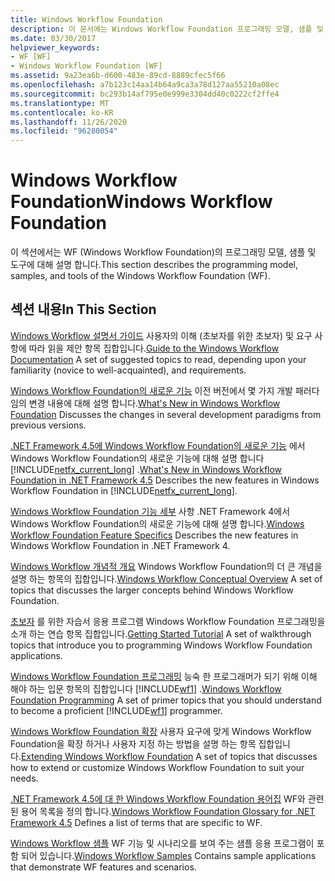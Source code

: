 ```yaml
---
title: Windows Workflow Foundation
description: 이 문서에는 Windows Workflow Foundation 프로그래밍 모델, 샘플 및 도구에 대해 설명 하는 리소스가 포함 되어 있습니다.
ms.date: 03/30/2017
helpviewer_keywords:
- WF [WF]
- Windows Workflow Foundation [WF]
ms.assetid: 9a23ea6b-d600-483e-89cd-8889cfec5f66
ms.openlocfilehash: a7b123c14aa14b64a9ca3a78d127aa55210a08ec
ms.sourcegitcommit: bc293b14af795e0e999e3304dd40c0222cf2ffe4
ms.translationtype: MT
ms.contentlocale: ko-KR
ms.lasthandoff: 11/26/2020
ms.locfileid: "96280054"
---
```

# <a name="windows-workflow-foundation"></a><span data-ttu-id="13274-103">Windows Workflow Foundation</span><span class="sxs-lookup"><span data-stu-id="13274-103">Windows Workflow Foundation</span></span>

<span data-ttu-id="13274-104">이 섹션에서는 WF (Windows Workflow Foundation)의 프로그래밍 모델, 샘플 및 도구에 대해 설명 합니다.</span><span class="sxs-lookup"><span data-stu-id="13274-104">This section describes the programming model, samples, and tools of the Windows Workflow Foundation (WF).</span></span>

## <a name="in-this-section"></a><span data-ttu-id="13274-105">섹션 내용</span><span class="sxs-lookup"><span data-stu-id="13274-105">In This Section</span></span>

 <span data-ttu-id="13274-106">[Windows Workflow 설명서 가이드](guide-to-the-documentation.md) 사용자의 이해 (초보자를 위한 초보자) 및 요구 사항에 따라 읽을 제안 항목 집합입니다.</span><span class="sxs-lookup"><span data-stu-id="13274-106">[Guide to the Windows Workflow Documentation](guide-to-the-documentation.md) A set of suggested topics to read, depending upon your familiarity (novice to well-acquainted), and requirements.</span></span>

 <span data-ttu-id="13274-107">[Windows Workflow Foundation의 새로운 기능](whats-new.md) 이전 버전에서 몇 가지 개발 패러다임의 변경 내용에 대해 설명 합니다.</span><span class="sxs-lookup"><span data-stu-id="13274-107">[What's New in Windows Workflow Foundation](whats-new.md) Discusses the changes in several development paradigms from previous versions.</span></span>

 <span data-ttu-id="13274-108">[.NET Framework 4.5에 Windows Workflow Foundation의 새로운 기능](whats-new-in-wf-in-dotnet.md) 에서 Windows Workflow Foundation의 새로운 기능에 대해 설명 합니다 [!INCLUDE[netfx_current_long](../../../includes/netfx-current-long-md.md)] .</span><span class="sxs-lookup"><span data-stu-id="13274-108">[What's New in Windows Workflow Foundation in .NET Framework 4.5](whats-new-in-wf-in-dotnet.md) Describes the new features in Windows Workflow Foundation in [!INCLUDE[netfx_current_long](../../../includes/netfx-current-long-md.md)].</span></span>

 <span data-ttu-id="13274-109">[Windows Workflow Foundation 기능 세부](feature-specifics.md) 사항 .NET Framework 4에서 Windows Workflow Foundation의 새로운 기능에 대해 설명 합니다.</span><span class="sxs-lookup"><span data-stu-id="13274-109">[Windows Workflow Foundation Feature Specifics](feature-specifics.md) Describes the new features in Windows Workflow Foundation in .NET Framework 4.</span></span>

 <span data-ttu-id="13274-110">[Windows Workflow 개념적 개요](conceptual-overview.md) Windows Workflow Foundation의 더 큰 개념을 설명 하는 항목의 집합입니다.</span><span class="sxs-lookup"><span data-stu-id="13274-110">[Windows Workflow Conceptual Overview](conceptual-overview.md) A set of topics that discusses the larger concepts behind Windows Workflow Foundation.</span></span>

 <span data-ttu-id="13274-111">[초보자](getting-started-tutorial.md) 를 위한 자습서 응용 프로그램 Windows Workflow Foundation 프로그래밍을 소개 하는 연습 항목 집합입니다.</span><span class="sxs-lookup"><span data-stu-id="13274-111">[Getting Started Tutorial](getting-started-tutorial.md) A set of walkthrough topics that introduce you to programming Windows Workflow Foundation applications.</span></span>

 <span data-ttu-id="13274-112">[Windows Workflow Foundation 프로그래밍](programming.md) 능숙 한 프로그래머가 되기 위해 이해 해야 하는 입문 항목의 집합입니다 [!INCLUDE[wf1](../../../includes/wf1-md.md)] .</span><span class="sxs-lookup"><span data-stu-id="13274-112">[Windows Workflow Foundation Programming](programming.md) A set of primer topics that you should understand to become a proficient [!INCLUDE[wf1](../../../includes/wf1-md.md)] programmer.</span></span>

 <span data-ttu-id="13274-113">[Windows Workflow Foundation 확장](extend.md) 사용자 요구에 맞게 Windows Workflow Foundation을 확장 하거나 사용자 지정 하는 방법을 설명 하는 항목 집합입니다.</span><span class="sxs-lookup"><span data-stu-id="13274-113">[Extending Windows Workflow Foundation](extend.md) A set of topics that discusses how to extend or customize Windows Workflow Foundation to suit your needs.</span></span>

 <span data-ttu-id="13274-114">[.NET Framework 4.5에 대 한 Windows Workflow Foundation 용어집](glossary.md) WF와 관련 된 용어 목록을 정의 합니다.</span><span class="sxs-lookup"><span data-stu-id="13274-114">[Windows Workflow Foundation Glossary for .NET Framework 4.5](glossary.md) Defines a list of terms that are specific to WF.</span></span>

 <span data-ttu-id="13274-115">[Windows Workflow 샘플](./samples/index.md) WF 기능 및 시나리오를 보여 주는 샘플 응용 프로그램이 포함 되어 있습니다.</span><span class="sxs-lookup"><span data-stu-id="13274-115">[Windows Workflow Samples](./samples/index.md) Contains sample applications that demonstrate WF features and scenarios.</span></span>
